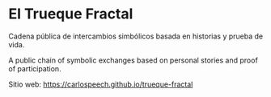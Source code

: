 # El Trueque Fractal

Cadena pública de intercambios simbólicos basada en historias y prueba de vida.

A public chain of symbolic exchanges based on personal stories and proof of participation.

Sitio web: https://carlospeech.github.io/trueque-fractal
